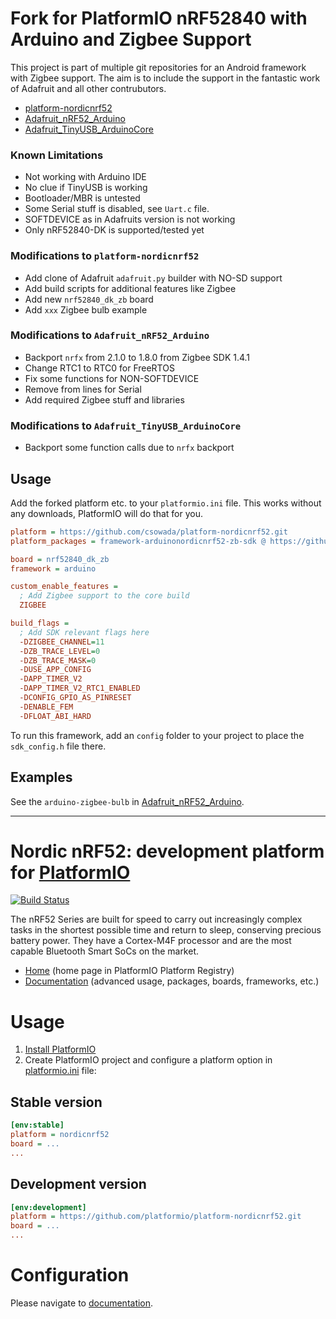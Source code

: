 # Fork for PlatformIO nRF52840 with Arduino and Zigbee Support

This project is part of multiple git repositories for an Android framework with Zigbee support. The aim is to include the support in the fantastic work of Adafruit and all other contrubutors.

- [platform-nordicnrf52](https://github.com/csowada/platform-nordicnrf52)
- [Adafruit_nRF52_Arduino](https://github.com/csowada/Adafruit_nRF52_Arduino)
- [Adafruit_TinyUSB_ArduinoCore](https://github.com/csowada/Adafruit_TinyUSB_ArduinoCore)

### Known Limitations

- Not working with Arduino IDE
- No clue if TinyUSB is working
- Bootloader/MBR is untested
- Some Serial stuff is disabled, see ``Uart.c`` file.
- SOFTDEVICE as in Adafruits version is not working
- Only nRF52840-DK is supported/tested yet

### Modifications to ``platform-nordicnrf52``

- Add clone of Adafruit ``adafruit.py`` builder with NO-SD support
- Add build scripts for additional features like Zigbee
- Add new ``nrf52840_dk_zb`` board
- Add ``xxx`` Zigbee bulb example

### Modifications to ``Adafruit_nRF52_Arduino``

- Backport ``nrfx`` from 2.1.0 to 1.8.0 from Zigbee SDK 1.4.1
- Change RTC1 to RTC0 for FreeRTOS
- Fix some functions for NON-SOFTDEVICE
- Remove from lines for Serial
- Add required Zigbee stuff and libraries

### Modifications to ``Adafruit_TinyUSB_ArduinoCore``

- Backport some function calls due to ``nrfx`` backport

## Usage

Add the forked platform etc. to your ``platformio.ini`` file. This works without any downloads, PlatformIO will do that for you.

```ini
platform = https://github.com/csowada/platform-nordicnrf52.git
platform_packages = framework-arduinonordicnrf52-zb-sdk @ https://github.com/csowada/Adafruit_nRF52_Arduino.git

board = nrf52840_dk_zb
framework = arduino

custom_enable_features = 
  ; Add Zigbee support to the core build
  ZIGBEE

build_flags =
  ; Add SDK relevant flags here
  -DZIGBEE_CHANNEL=11
  -DZB_TRACE_LEVEL=0
  -DZB_TRACE_MASK=0
  -DUSE_APP_CONFIG
  -DAPP_TIMER_V2
  -DAPP_TIMER_V2_RTC1_ENABLED
  -DCONFIG_GPIO_AS_PINRESET
  -DENABLE_FEM
  -DFLOAT_ABI_HARD
```

To run this framework, add an ``config`` folder to your project to place the ``sdk_config.h`` file there.

## Examples

See the ``arduino-zigbee-bulb`` in [Adafruit_nRF52_Arduino](https://github.com/csowada/Adafruit_nRF52_Arduino).



***

# Nordic nRF52: development platform for [PlatformIO](http://platformio.org)

[![Build Status](https://github.com/platformio/platform-nordicnrf52/workflows/Examples/badge.svg)](https://github.com/platformio/platform-nordicnrf52/actions)

The nRF52 Series are built for speed to carry out increasingly complex tasks in the shortest possible time and return to sleep, conserving precious battery power. They have a Cortex-M4F processor and are the most capable Bluetooth Smart SoCs on the market.

* [Home](http://platformio.org/platforms/nordicnrf52) (home page in PlatformIO Platform Registry)
* [Documentation](http://docs.platformio.org/page/platforms/nordicnrf52.html) (advanced usage, packages, boards, frameworks, etc.)

# Usage

1. [Install PlatformIO](http://platformio.org)
2. Create PlatformIO project and configure a platform option in [platformio.ini](http://docs.platformio.org/page/projectconf.html) file:

## Stable version

```ini
[env:stable]
platform = nordicnrf52
board = ...
...
```

## Development version

```ini
[env:development]
platform = https://github.com/platformio/platform-nordicnrf52.git
board = ...
...
```

# Configuration

Please navigate to [documentation](http://docs.platformio.org/page/platforms/nordicnrf52.html).
